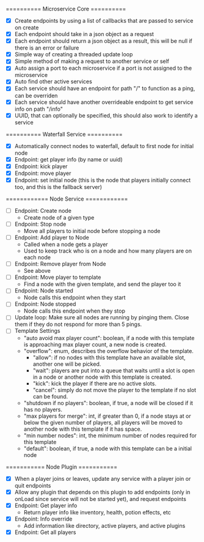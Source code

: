 ========== Microservice Core ==========
- [x] Create endpoints by using a list of callbacks that are passed to service on create
- [x] Each endpoint should take in a json object as a request
- [x] Each endpoint should return a json object as a result, this will be null if there is an error or failure
- [x] Simple way of creating a threaded update loop
- [x] Simple method of making a request to another service or self
- [x] Auto assign a port to each microservice if a port is not assigned to the microservice
- [x] Auto find other active services
- [x] Each service should have an endpoint for path "/" to function as a ping, can be overriden
- [x] Each service should have another overrideable endpoint to get service info on path "/info"
- [X] UUID, that can optionally be specified, this should also work to identify a service

========== Waterfall Service ==========
- [x] Automatically connect nodes to waterfall, default to first node for initial node
- [x] Endpoint: get player info (by name or uuid)
- [x] Endpoint: kick player
- [x] Endpoint: move player
- [x] Endpoint: set initial node (this is the node that players initially connect too, and this is the fallback server)

============ Node  Service ============
- [ ] Endpoint: Create node
  - Create node of a given type
- [ ] Endpoint: Stop node
  - Move all players to initial node before stopping a node
- [ ] Endpoint: Add player to Node
  - Called when a node gets a player
  - Used to keep track who is on a node and how many players are on each node
- [ ] Endpoint: Remove player from Node
  - See above
- [ ] Endpoint: Move player to template
  - Find a node with the given template, and send the player too it
- [ ] Endpoint: Node started
  - Node calls this endpoint when they start
- [ ] Endpoint: Node stopped
  - Node calls this endpoint when they stop
- [ ] Update loop: Make sure all nodes are running by pinging them.  Close them if they do not respond for more than 5 pings.
- [ ] Template Settings
  - "auto avoid max player count": boolean, if a node with this template is approaching max player count, a new node is created.
  - "overflow": enum, describes the overflow behavior of the template.
    - "allow": if no nodes with this template have an available slot, another one will be picked.
    - "wait": players are put into a queue that waits until a slot is open in a node or another node with this template is created.
    - "kick": kick the player if there are no active slots.
    - "cancel": simply do not move the player to the template if no slot can be found.
  - "shutdown if no players": boolean, if true, a node will be closed if it has no players.
  - "max players for merge": int, if greater than 0, if a node stays at or below the given number of players, all players will be moved to another node with this template if it has space.
  - "min number nodes": int, the minimum number of nodes required for this template
  - "default": boolean, if true, a node with this template can be a initial node

=========== Node Plugin ===========
- [x] When a player joins or leaves, update any service with a player join or quit endpoints
- [x] Allow any plugin that depends on this plugin to add endpoints (only in onLoad since service will not be started yet), and request endpoints
- [x] Endpoint: Get player info
  - Return player info like inventory, health, potion effects, etc
- [x] Endpoint: Info override
  - Add information like directory, active players, and active plugins
- [x] Endpoint: Get all players